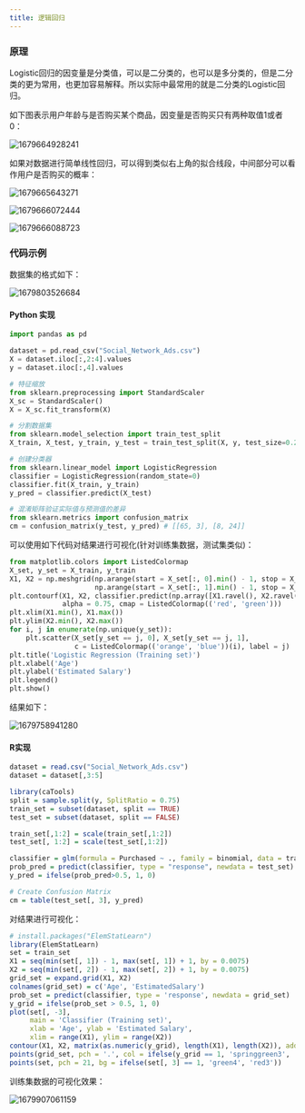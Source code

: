 ```yaml
---
title: 逻辑回归
---
```

### 原理

Logistic回归的因变量是分类值，可以是二分类的，也可以是多分类的，但是二分类的更为常用，也更加容易解释。所以实际中最常用的就是二分类的Logistic回归。

如下图表示用户年龄与是否购买某个商品，因变量是否购买只有两种取值1或者0：

![1679664928241](./image/logistic_regression/1679664928241.png)

如果对数据进行简单线性回归，可以得到类似右上角的拟合线段，中间部分可以看作用户是否购买的概率：

![1679665643271](./image/logistic_regression/1679665643271.png)

![1679666072444](./image/logistic_regression/1679666072444.png)

![1679666088723](./image/logistic_regression/1679666088723.png)

### 代码示例

数据集的格式如下：

![1679803526684](./image/logistic_regression/1679803526684.png)

#### Python 实现

```python
import pandas as pd

dataset = pd.read_csv("Social_Network_Ads.csv")
X = dataset.iloc[:,2:4].values
y = dataset.iloc[:,4].values

# 特征缩放
from sklearn.preprocessing import StandardScaler
X_sc = StandardScaler()
X = X_sc.fit_transform(X)

# 分割数据集
from sklearn.model_selection import train_test_split
X_train, X_test, y_train, y_test = train_test_split(X, y, test_size=0.25, random_state=0)

# 创建分类器
from sklearn.linear_model import LogisticRegression
classifier = LogisticRegression(random_state=0)
classifier.fit(X_train, y_train)
y_pred = classifier.predict(X_test)

# 混淆矩阵验证实际值与预测值的差异
from sklearn.metrics import confusion_matrix
cm = confusion_matrix(y_test, y_pred) # [[65, 3], [8, 24]]
```

可以使用如下代码对结果进行可视化(针对训练集数据，测试集类似)：

```python
from matplotlib.colors import ListedColormap
X_set, y_set = X_train, y_train
X1, X2 = np.meshgrid(np.arange(start = X_set[:, 0].min() - 1, stop = X_set[:, 0].max() + 1, step = 0.01),
                     np.arange(start = X_set[:, 1].min() - 1, stop = X_set[:, 1].max() + 1, step = 0.01))
plt.contourf(X1, X2, classifier.predict(np.array([X1.ravel(), X2.ravel()]).T).reshape(X1.shape),
             alpha = 0.75, cmap = ListedColormap(('red', 'green')))
plt.xlim(X1.min(), X1.max())
plt.ylim(X2.min(), X2.max())
for i, j in enumerate(np.unique(y_set)):
    plt.scatter(X_set[y_set == j, 0], X_set[y_set == j, 1],
                c = ListedColormap(('orange', 'blue'))(i), label = j)
plt.title('Logistic Regression (Training set)')
plt.xlabel('Age')
plt.ylabel('Estimated Salary')
plt.legend()
plt.show()
```

结果如下：

![1679758941280](./image/logistic_regression/1679758941280.png)

#### R实现

```r
dataset = read.csv("Social_Network_Ads.csv")
dataset = dataset[,3:5]

library(caTools)
split = sample.split(y, SplitRatio = 0.75)
train_set = subset(dataset, split == TRUE)
test_set = subset(dataset, split == FALSE)

train_set[,1:2] = scale(train_set[,1:2])
test_set[, 1:2] = scale(test_set[,1:2])

classifier = glm(formula = Purchased ~ ., family = binomial, data = train_set)
prob_pred = predict(classifier, type = "response", newdata = test_set)
y_pred = ifelse(prob_pred>0.5, 1, 0)

# Create Confusion Matrix
cm = table(test_set[, 3], y_pred)
```

对结果进行可视化：

```r
# install.packages("ElemStatLearn")
library(ElemStatLearn)
set = train_set
X1 = seq(min(set[, 1]) - 1, max(set[, 1]) + 1, by = 0.0075)
X2 = seq(min(set[, 2]) - 1, max(set[, 2]) + 1, by = 0.0075)
grid_set = expand.grid(X1, X2)
colnames(grid_set) = c('Age', 'EstimatedSalary')
prob_set = predict(classifier, type = 'response', newdata = grid_set)
y_grid = ifelse(prob_set > 0.5, 1, 0)
plot(set[, -3],
     main = 'Classifier (Training set)',
     xlab = 'Age', ylab = 'Estimated Salary',
     xlim = range(X1), ylim = range(X2))
contour(X1, X2, matrix(as.numeric(y_grid), length(X1), length(X2)), add = TRUE)
points(grid_set, pch = '.', col = ifelse(y_grid == 1, 'springgreen3', 'tomato'))
points(set, pch = 21, bg = ifelse(set[, 3] == 1, 'green4', 'red3'))
```

训练集数据的可视化效果：

![1679907061159](./image/logistic_regression/1679907061159.png)

